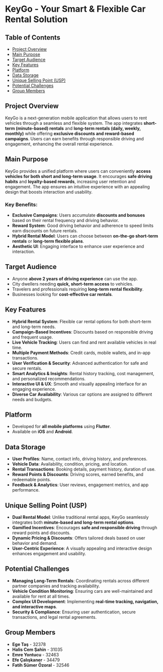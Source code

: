 # KeyGo - Your Smart & Flexible Car Rental Solution

## Table of Contents
- [Project Overview](#project-overview)
- [Main Purpose](#main-purpose)
- [Target Audience](#target-audience)
- [Key Features](#key-features)
- [Platform](#platform)
- [Data Storage](#data-storage)
- [Unique Selling Point (USP)](#unique-selling-point-usp)
- [Potential Challenges](#potential-challenges)
- [Group Members](#group-members)

## Project Overview
KeyGo is a next-generation mobile application that allows users to rent vehicles through a seamless and flexible system. The app integrates **short-term (minute-based) rentals** and **long-term rentals (daily, weekly, monthly)** while offering **exclusive discounts and reward-based campaigns**. Users can earn benefits through responsible driving and engagement, enhancing the overall rental experience. 

## Main Purpose
KeyGo provides a unified platform where users can conveniently **access vehicles for both short and long-term usage**. It encourages **safe driving habits** and **loyalty-based rewards**, increasing user retention and engagement. The app ensures an intuitive experience with an appealing design that boosts interaction and usability.

### Key Benefits:
- **Exclusive Campaigns**: Users accumulate **discounts and bonuses** based on their rental frequency and driving behavior.
- **Reward System**: Good driving behavior and adherence to speed limits earn discounts on future rentals.
- **Hybrid Rental Model**: Users can choose between **on-the-go short-term rentals** or **long-term flexible plans**.
- **Aesthetic UI**: Engaging interface to enhance user experience and interaction.

## Target Audience
- Anyone **above 2 years of driving experience** can use the app.
- City dwellers needing **quick, short-term access** to vehicles.
- Travelers and professionals requiring **long-term rental flexibility**.
- Businesses looking for **cost-effective car rentals**.

## Key Features
- **Hybrid Rental System**: Flexible car rental options for both short-term and long-term needs.
- **Campaign-Based Incentives**: Discounts based on responsible driving and frequent usage.
- **Live Vehicle Tracking**: Users can find and rent available vehicles in real time.
- **Multiple Payment Methods**: Credit cards, mobile wallets, and in-app transactions.
- **User Verification & Security**: Advanced authentication for safe and secure rentals.
- **Smart Analytics & Insights**: Rental history tracking, cost management, and personalized recommendations.
- **Interactive UI & UX**: Smooth and visually appealing interface for an engaging experience.
- **Diverse Car Availability**: Various car options are assigned to different needs and budgets.

## Platform
- Developed for **all mobile platforms** using **Flutter**.
- Available on **iOS** and **Android**.

## Data Storage
- **User Profiles**: Name, contact info, driving history, and preferences.
- **Vehicle Data**: Availability, condition, pricing, and location.
- **Rental Transactions**: Booking details, payment history, duration of use.
- **Reward Points & Discounts**: Driving scores, earned benefits, and redeemable points.
- **Feedback & Analytics**: User reviews, engagement metrics, and app performance.

## Unique Selling Point (USP)
- **Dual Rental Model**: Unlike traditional rental apps, KeyGo seamlessly integrates both **minute-based and long-term rental options**.
- **Gamified Incentives**: Encourages **safe and responsible driving** through reward points and discounts.
- **Dynamic Pricing & Discounts**: Offers tailored deals based on user behavior and demand.
- **User-Centric Experience**: A visually appealing and interactive design enhances engagement and usability.

## Potential Challenges
- **Managing Long-Term Rentals**: Coordinating rentals across different partner companies and tracking availability.
- **Vehicle Condition Monitoring**: Ensuring cars are well-maintained and available for rent at all times.
- **Complex UI Development**: Implementing **real-time tracking, navigation, and interactive maps**.
- **Security & Compliance**: Ensuring user authentication, secure transactions, and legal rental agreements.

## Group Members
- **Ege Taş** - 32378
- **Halis Cem Şahin** - 31035
- **Emre Yontucu** - 32463
- **Efe Çalışkaner** - 34479
- **Fatih Sümer Özoral** - 32546
